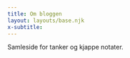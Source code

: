 ```yaml
---
title: Om bloggen
layout: layouts/base.njk
x-subtitle: 
---
```


Samleside for tanker og kjappe notater.
